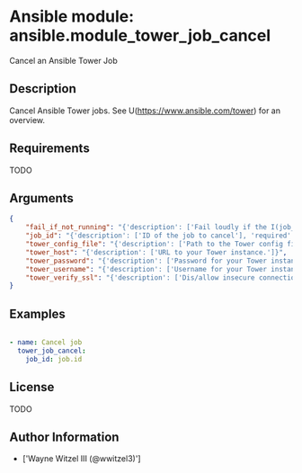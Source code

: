 # Ansible module: ansible.module_tower_job_cancel


Cancel an Ansible Tower Job

## Description

Cancel Ansible Tower jobs. See U(https://www.ansible.com/tower) for an overview.

## Requirements

TODO

## Arguments

``` json
{
    "fail_if_not_running": "{'description': ['Fail loudly if the I(job_id) does not reference a running job.'], 'default': False}",
    "job_id": "{'description': ['ID of the job to cancel'], 'required': True}",
    "tower_config_file": "{'description': ['Path to the Tower config file. See notes.']}",
    "tower_host": "{'description': ['URL to your Tower instance.']}",
    "tower_password": "{'description': ['Password for your Tower instance.']}",
    "tower_username": "{'description': ['Username for your Tower instance.']}",
    "tower_verify_ssl": "{'description': ['Dis/allow insecure connections to Tower. If C(no), SSL certificates will not be validated. This should only be used on personally controlled sites using self-signed certificates.'], 'type': 'bool', 'default': True}",
}
```

## Examples


``` yaml

- name: Cancel job
  tower_job_cancel:
    job_id: job.id

```

## License

TODO

## Author Information
  - ['Wayne Witzel III (@wwitzel3)']

